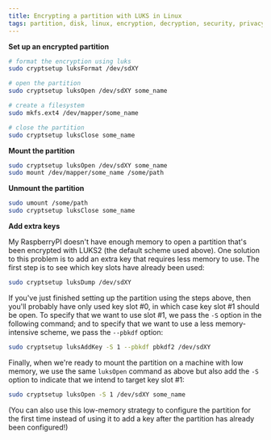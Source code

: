 ```yaml
---
title: Encrypting a partition with LUKS in Linux
tags: partition, disk, linux, encryption, decryption, security, privacy
---
```


**Set up an encrypted partition**

```bash
# format the encryption using luks
sudo cryptsetup luksFormat /dev/sdXY

# open the partition
sudo cryptsetup luksOpen /dev/sdXY some_name

# create a filesystem
sudo mkfs.ext4 /dev/mapper/some_name

# close the partition
sudo cryptsetup luksClose some_name
```

**Mount the partition**

```bash
sudo cryptsetup luksOpen /dev/sdXY some_name
sudo mount /dev/mapper/some_name /some/path
```

**Unmount the partition**

```bash
sudo umount /some/path
sudo cryptsetup luksClose some_name
```

**Add extra keys**

My RaspberryPI doesn't have enough memory to open a partition that's been encrypted with LUKS2 (the default scheme used above). One solution to this problem is to add an extra key that requires less memory to use. The first step is to see which key slots have already been used:

```bash
sudo cryptsetup luksDump /dev/sdXY
```

If you've just finished setting up the partition using the steps above, then you'll probably have only used key slot #0, in which case key slot #1 should be open. To specify that we want to use slot #1, we pass the `-S` option in the following command; and to specify that we want to use a less memory-intensive scheme, we pass the `--pbkdf` option:

```bash
sudo cryptsetup luksAddKey -S 1 --pbkdf pbkdf2 /dev/sdXY
```

Finally, when we're ready to mount the partition on a machine with low memory, we use the same `luksOpen` command as above but also add the `-S` option to indicate that we intend to target key slot #1:

```bash
sudo cryptsetup luksOpen -S 1 /dev/sdXY some_name
```

(You can also use this low-memory strategy to configure the partition for the first time instead of using it to add a key after the partition has already been configured!)
